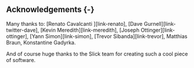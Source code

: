 ## Acknowledgements {-}

Many thanks to:
[Renato Cavalcanti ][link-renato], 
[Dave Gurnell][link-twitter-dave], 
[Kevin Meredith][link-meredith], 
[Joseph Ottinger][link-ottinger], 
[Yann Simon][link-simon], 
[Trevor Sibanda][link-trevor], 
Matthias Braun, 
Konstantine Gadyrka.

And of course huge thanks to the Slick team for creating such a cool piece of software.
